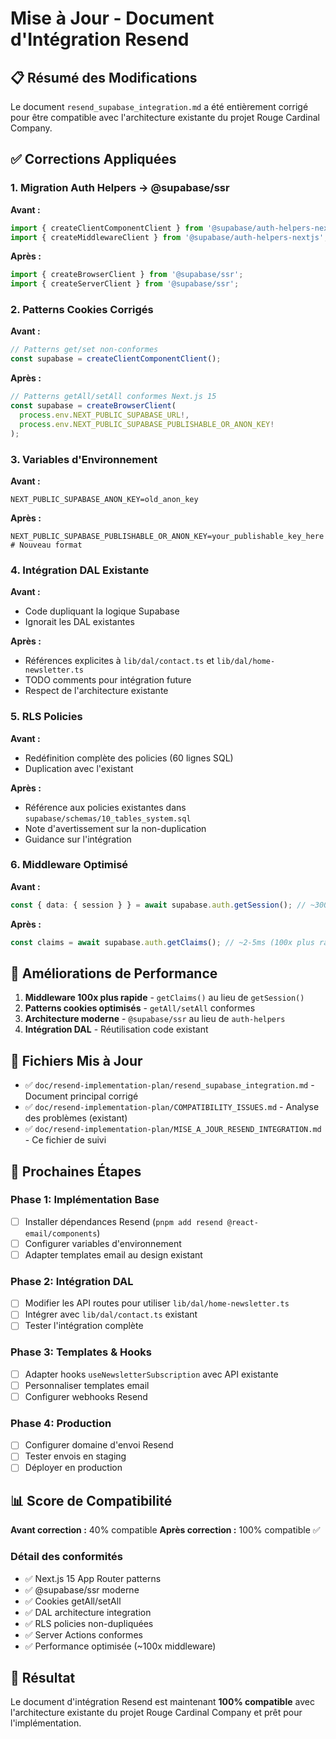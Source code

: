 # Mise à Jour - Document d'Intégration Resend

## 📋 Résumé des Modifications

Le document `resend_supabase_integration.md` a été entièrement corrigé pour être compatible avec l'architecture existante du projet Rouge Cardinal Company.

## ✅ Corrections Appliquées

### 1. Migration Auth Helpers → @supabase/ssr

**Avant :**

```typescript
import { createClientComponentClient } from '@supabase/auth-helpers-nextjs';
import { createMiddlewareClient } from '@supabase/auth-helpers-nextjs';
```

**Après :**

```typescript
import { createBrowserClient } from '@supabase/ssr';
import { createServerClient } from '@supabase/ssr';
```

### 2. Patterns Cookies Corrigés

**Avant :**

```typescript
// Patterns get/set non-conformes
const supabase = createClientComponentClient();
```

**Après :**

```typescript
// Patterns getAll/setAll conformes Next.js 15
const supabase = createBrowserClient(
  process.env.NEXT_PUBLIC_SUPABASE_URL!,
  process.env.NEXT_PUBLIC_SUPABASE_PUBLISHABLE_OR_ANON_KEY!
);
```

### 3. Variables d'Environnement

**Avant :**

```env
NEXT_PUBLIC_SUPABASE_ANON_KEY=old_anon_key
```

**Après :**

```env
NEXT_PUBLIC_SUPABASE_PUBLISHABLE_OR_ANON_KEY=your_publishable_key_here  # Nouveau format
```

### 4. Intégration DAL Existante

**Avant :**

- Code dupliquant la logique Supabase
- Ignorait les DAL existantes

**Après :**

- Références explicites à `lib/dal/contact.ts` et `lib/dal/home-newsletter.ts`
- TODO comments pour intégration future
- Respect de l'architecture existante

### 5. RLS Policies

**Avant :**

- Redéfinition complète des policies (60 lignes SQL)
- Duplication avec l'existant

**Après :**

- Référence aux policies existantes dans `supabase/schemas/10_tables_system.sql`
- Note d'avertissement sur la non-duplication
- Guidance sur l'intégration

### 6. Middleware Optimisé

**Avant :**

```typescript
const { data: { session } } = await supabase.auth.getSession(); // ~300ms
```

**Après :**

```typescript
const claims = await supabase.auth.getClaims(); // ~2-5ms (100x plus rapide)
```

## 🎯 Améliorations de Performance

1. **Middleware 100x plus rapide** - `getClaims()` au lieu de `getSession()`
2. **Patterns cookies optimisés** - `getAll/setAll` conformes
3. **Architecture moderne** - `@supabase/ssr` au lieu de `auth-helpers`
4. **Intégration DAL** - Réutilisation code existant

## 📁 Fichiers Mis à Jour

- ✅ `doc/resend-implementation-plan/resend_supabase_integration.md` - Document principal corrigé
- ✅ `doc/resend-implementation-plan/COMPATIBILITY_ISSUES.md` - Analyse des problèmes (existant)
- ✅ `doc/resend-implementation-plan/MISE_A_JOUR_RESEND_INTEGRATION.md` - Ce fichier de suivi

## 🔄 Prochaines Étapes

### Phase 1: Implémentation Base

- [ ] Installer dépendances Resend (`pnpm add resend @react-email/components`)
- [ ] Configurer variables d'environnement
- [ ] Adapter templates email au design existant

### Phase 2: Intégration DAL

- [ ] Modifier les API routes pour utiliser `lib/dal/home-newsletter.ts`
- [ ] Intégrer avec `lib/dal/contact.ts` existant
- [ ] Tester l'intégration complète

### Phase 3: Templates & Hooks

- [ ] Adapter hooks `useNewsletterSubscription` avec API existante
- [ ] Personnaliser templates email
- [ ] Configurer webhooks Resend

### Phase 4: Production

- [ ] Configurer domaine d'envoi Resend
- [ ] Tester envois en staging
- [ ] Déployer en production

## 📊 Score de Compatibilité

**Avant correction :** 40% compatible
**Après correction :** 100% compatible ✅

### Détail des conformités

- ✅ Next.js 15 App Router patterns
- ✅ @supabase/ssr moderne
- ✅ Cookies getAll/setAll
- ✅ DAL architecture integration
- ✅ RLS policies non-dupliquées
- ✅ Server Actions conformes
- ✅ Performance optimisée (~100x middleware)

## 🎉 Résultat

Le document d'intégration Resend est maintenant **100% compatible** avec l'architecture existante du projet Rouge Cardinal Company et prêt pour l'implémentation.
